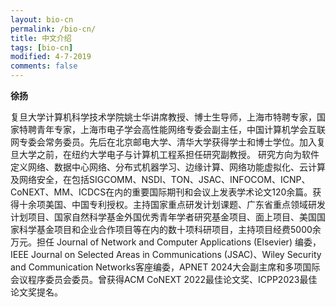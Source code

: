 ```yaml
---
layout: bio-cn
permalink: /bio-cn/
title: 中文介绍
tags: [bio-cn]
modified: 4-7-2019
comments: false
---
```


<b>徐扬</b>

复旦大学计算机科学技术学院姚士华讲席教授、博士生导师，上海市特聘专家，国家特聘青年专家，上海市电子学会高性能网络专委会副主任，中国计算机学会互联网专委会常务委员。先后在北京邮电大学、清华大学获得学士和博士学位。加入复旦大学之前，在纽约大学电子与计算机工程系担任研究副教授。 研究方向为软件定义网络、数据中心网络、分布式机器学习、边缘计算、网络功能虚拟化、云计算及网络安全，在包括SIGCOMM、NSDI、TON、JSAC、INFOCOM、ICNP、CoNEXT、MM、ICDCS在内的重要国际期刊和会议上发表学术论文120余篇。获得十余项美国、中国专利授权。主持国家重点研发计划课题、广东省重点领域研发计划项目、国家自然科学基金外国优秀青年学者研究基金项目、面上项目、美国国家科学基金项目和企业合作项目等在内的数十项科研项目，主持项目经费5000余万元。担任 Journal of Network and Computer Applications (Elsevier) 编委，IEEE Journal on Selected Areas in Communications (JSAC)、Wiley Security and Communication Networks客座编委，APNET 2024大会副主席和多项国际会议程序委员会委员。曾获得ACM CoNEXT 2022最佳论文奖、ICPP2023最佳论文奖提名。
